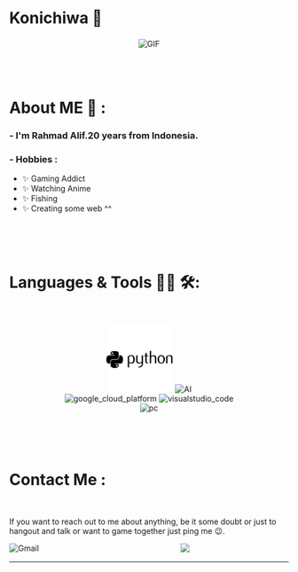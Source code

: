 # Konichiwa 👋

<div align="center">
<img hight="300" width="700" alt="GIF" align="center" src="https://dl.dropboxusercontent.com/scl/fi/9pa1n06s5dx12ft8commd/4fec926e1f797805d8674d5e2613485d.jpg?rlkey=rg61ewyh7nr9oem7ntso39sfy&st=58vtw70r&dl=0">
</div>

</br>
</br>
</br>


# About ME 💬 :

### - I'm Rahmad Alif.20 years from Indonesia.

<img hidden hight="400" width="500" alt="GIF" align="right" src="">

### - Hobbies : 
- ✨ Gaming Addict
- ✨ Watching Anime
- ✨ Fishing
- ✨ Creating some web ^^

</br>
</br>
</br>



# Languages & Tools 👨‍💻 🛠:
</br>

<p align="center">

<!-- For more icons please follow  https://github.com/MikeCodesDotNET/ColoredBadges -->
<img src="https://github.com/Xx-Ashutosh-xX/Xx-Ashutosh-xX/blob/master/assets/icons/python.png" alt="php" width="120" hight="50">
<img src="https://github.com/Xx-Ashutosh-xX/Xx-Ashutosh-xX/blob/master/assets/icons/ai.png" alt="AI" width="90" hight="50">
</br>
<img src="https://github.com/Xx-Ashutosh-xX/Xx-Ashutosh-xX/blob/master/assets/icons/google_cloud_platform.png" alt="google_cloud_platform" width="270" hight="50">
<img src="https://github.com/Xx-Ashutosh-xX/Xx-Ashutosh-xX/blob/master/assets/icons/visualstudio_code.png" alt="visualstudio_code" width="240" hight="50">
</br>
<img src="https://github.com/Xx-Ashutosh-xX/Xx-Ashutosh-xX/blob/master/assets/icons/pc.png" alt="pc" width="100" hight="50">
</p>
</br>
</br>
</br>



# Contact Me :

<p>
 </br>


If you want to reach out to me about anything, be it some doubt or just to hangout and talk or want to game together just ping me 😉.

<a href="mailto:alifarsum05@gmail.com">
 <img align="left" alt="Gmail" width="130" hight="100" src="https://github.com/Xx-Ashutosh-xX/Xx-Ashutosh-xX/blob/master/assets/icons/gmail.png" />
</a>




<p align="center" >  
  <a href="https://github.com/alifarsum/github-readme-stats"> 
<img  src="https://github-readme-stats.vercel.app/api?username=alifarsum&&show_icons=true&theme=radical"/>
  </a>
  </p>

*************
